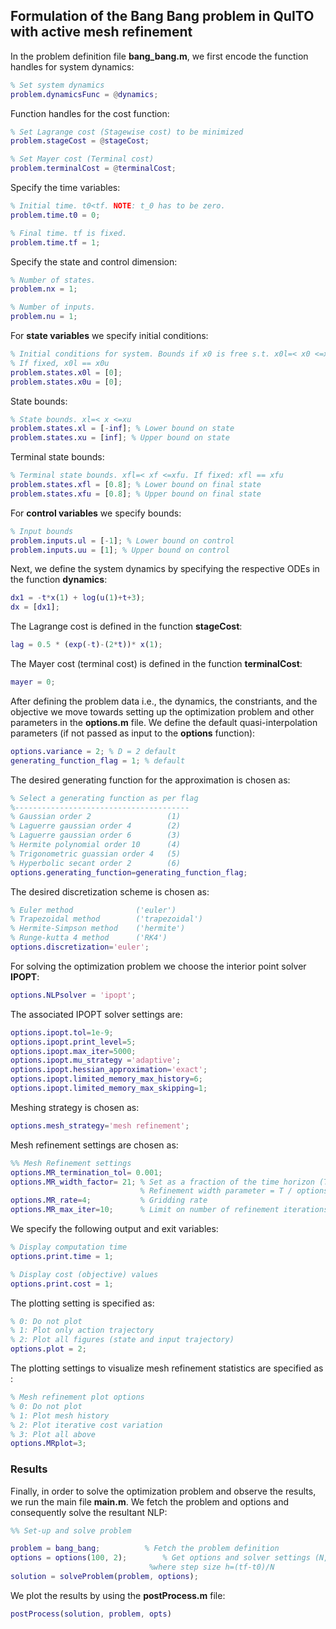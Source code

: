 ## Formulation of the Bang Bang problem in QuITO with active mesh refinement
In the problem definition file **bang_bang.m**, we first encode the function handles for system dynamics:
```matlab
% Set system dynamics
problem.dynamicsFunc = @dynamics;
```
Function handles for the cost function:  
```matlab
% Set Lagrange cost (Stagewise cost) to be minimized
problem.stageCost = @stageCost;

% Set Mayer cost (Terminal cost)
problem.terminalCost = @terminalCost;
```
Specify the time variables:
```matlab
% Initial time. t0<tf. NOTE: t_0 has to be zero.
problem.time.t0 = 0; 

% Final time. tf is fixed.
problem.time.tf = 1;
```
Specify the state and control dimension:
```matlab
% Number of states.
problem.nx = 1;

% Number of inputs.
problem.nu = 1;
```
For **state variables** we specify initial conditions: 
```matlab
% Initial conditions for system. Bounds if x0 is free s.t. x0l=< x0 <=x0u
% If fixed, x0l == x0u
problem.states.x0l = [0]; 
problem.states.x0u = [0]; 
```
State bounds:
```matlab
% State bounds. xl=< x <=xu
problem.states.xl = [-inf]; % Lower bound on state
problem.states.xu = [inf]; % Upper bound on state
```
Terminal state bounds:
```matlab
% Terminal state bounds. xfl=< xf <=xfu. If fixed: xfl == xfu
problem.states.xfl = [0.8]; % Lower bound on final state
problem.states.xfu = [0.8]; % Upper bound on final state
```
For **control variables** we specify bounds:
```matlab
% Input bounds
problem.inputs.ul = [-1]; % Lower bound on control
problem.inputs.uu = [1]; % Upper bound on control
```
Next, we define the system dynamics by specifying the respective ODEs in the function **dynamics**: 
```matlab
dx1 = -t*x(1) + log(u(1)+t+3);
dx = [dx1];
```
The Lagrange cost is defined in the function **stageCost**:
```matlab
lag = 0.5 * (exp(-t)-(2*t))* x(1);
```
The Mayer cost (terminal cost) is defined in the function **terminalCost**:
```matlab
mayer = 0;
```
After defining the problem data i.e., the dynamics, the constriants, and the objective we move towards setting up the optimization problem and other parameters in the  **options.m** file. 
We define the default quasi-interpolation parameters (if not passed as input to the **options** function):
```matlab
options.variance = 2; % D = 2 default
generating_function_flag = 1; % default
```
The desired generating function for the approximation is chosen as: 
```matlab
% Select a generating function as per flag
%---------------------------------------
% Gaussian order 2                 (1)
% Laguerre gaussian order 4        (2) 
% Laguerre gaussian order 6        (3) 
% Hermite polynomial order 10      (4)
% Trigonometric guassian order 4   (5)
% Hyperbolic secant order 2        (6) 
options.generating_function=generating_function_flag;
```
The desired discretization scheme is chosen as: 
```matlab
% Euler method              ('euler')
% Trapezoidal method        ('trapezoidal') 
% Hermite-Simpson method    ('hermite') 
% Runge-kutta 4 method      ('RK4')
options.discretization='euler';
```
For solving the optimization problem we choose the interior point solver **IPOPT**:
```matlab
options.NLPsolver = 'ipopt';
```
The associated IPOPT solver settings are:
```matlab
options.ipopt.tol=1e-9;
options.ipopt.print_level=5;
options.ipopt.max_iter=5000;
options.ipopt.mu_strategy ='adaptive';
options.ipopt.hessian_approximation='exact';
options.ipopt.limited_memory_max_history=6;
options.ipopt.limited_memory_max_skipping=1;
```
Meshing strategy is chosen as:
```matlab
options.mesh_strategy='mesh refinement';
```
Mesh refinement settings are chosen as:
```matlab
%% Mesh Refinement settings 
options.MR_termination_tol= 0.001;
options.MR_width_factor= 21; % Set as a fraction of the time horizon (T)
                             % Refinement width parameter = T / options.MR_width_factor
options.MR_rate=4;           % Gridding rate 
options.MR_max_iter=10;      % Limit on number of refinement iterations 
```
We specify the following output and exit variables:
```matlab
% Display computation time
options.print.time = 1;

% Display cost (objective) values
options.print.cost = 1;
```
The plotting setting is specified as:
```matlab
% 0: Do not plot
% 1: Plot only action trajectory
% 2: Plot all figures (state and input trajectory)
options.plot = 2;
```
The plotting settings to visualize mesh refinement statistics are specified as :
```matlab
% Mesh refinement plot options
% 0: Do not plot
% 1: Plot mesh history
% 2: Plot iterative cost variation
% 3: Plot all above
options.MRplot=3;
```
### Results
Finally, in order to solve the optimization problem and observe the results, we run the main file **main.m**.
We fetch the problem and options and consequently solve the resultant NLP:
```matlab
%% Set-up and solve problem

problem = bang_bang;          % Fetch the problem definition
options = options(100, 2);        % Get options and solver settings (N,D),
                               %where step size h=(tf-t0)/N
solution = solveProblem(problem, options);
```
We plot the results by using the **postProcess.m** file:
```matlab
postProcess(solution, problem, opts)
```


